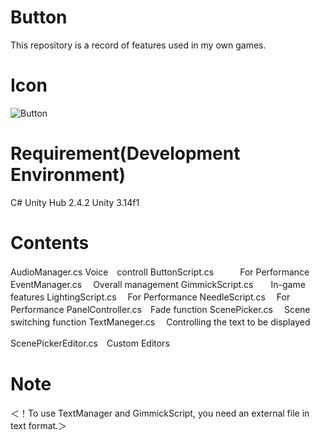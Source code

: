 # Button
This repository is a record of features used in my own games.

# Icon
![Button](https://user-images.githubusercontent.com/47513102/110200886-6b4e6180-7ea3-11eb-9603-ef8d88a2a6ff.png)

# Requirement(Development Environment)
C#
Unity Hub 2.4.2
Unity     3.14f1

# Contents
AudioManager.cs     Voice　controll
ButtonScript.cs　　　For Performance
EventManager.cs　   Overall management
GimmickScript.cs　　In-game features
LightingScript.cs　 For Performance
NeedleScript.cs　   For Performance
PanelController.cs　Fade function
ScenePicker.cs　    Scene switching function
TextManeger.cs　    Controlling the text to be displayed

ScenePickerEditor.cs　Custom Editors

# Note
＜！To use TextManager and GimmickScript, you need an external file in text format.＞

